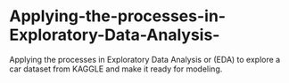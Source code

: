# Applying-the-processes-in-Exploratory-Data-Analysis-
Applying the processes in Exploratory Data Analysis or (EDA) to explore a car dataset from KAGGLE and make it ready for modeling.
